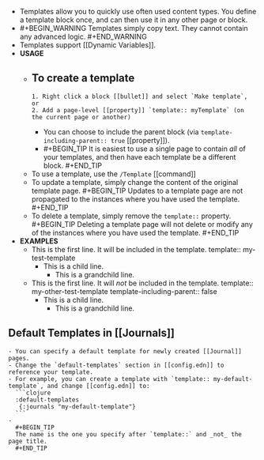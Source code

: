 - Templates allow you to quickly use often used content types. You define a template block once, and can then use it in any other page or block.
-
  #+BEGIN_WARNING
  Templates simply copy text. They cannot contain any advanced logic.
  #+END_WARNING
- Templates support [[Dynamic Variables]].
- **USAGE**
	- To create a template
		-
		  1. Right click a block [[bullet]] and select `Make template`, or 
		  2. Add a page-level [[property]] `template:: myTemplate` (on the current page or another)
		- You can choose to include the parent block (via `template-including-parent:: true` [[property]]).
		-
		  #+BEGIN_TIP
		  It is easiest to use a single page to contain _all_ of your templates, and then have each template be a different block.
		  #+END_TIP
	- To use a template, use the `/Template` [[command]]
	- To update a template, simply change the content of the original template page.
	  #+BEGIN_TIP
	  Updates to a template page are not propagated to the instances where you have used the template.
	  #+END_TIP
	- To delete a template, simply remove the `template::` property.
	  #+BEGIN_TIP
	  Deleting a template page will not delete or modify any of the instances where you have used the template.
	  #+END_TIP
- **EXAMPLES**
	- This is the first line. It will be included in the template.
	  template:: my-test-template
		- This is a child line.
			- This is a grandchild line.
	- This is the first line. It will _not_ be included in the template.
	  template:: my-other-test-template
	  template-including-parent:: false
		- This is a child line.
			- This is a grandchild line.
## Default Templates in [[Journals]]
	- You can specify a default template for newly created [[Journal]] pages.
	- Change the `default-templates` section in [[config.edn]] to reference your template.
	- For example, you can create a template with `template:: my-default-template`, and change [[config.edn]] to:
	  ```clojure
	  :default-templates
	   {:journals "my-default-template"}
	  ```
	-
	  #+BEGIN_TIP
	  The name is the one you specify after `template::` and _not_ the page title.
	  #+END_TIP